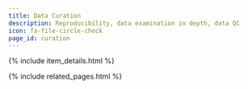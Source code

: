 ```yaml
---
title: Data Curation
description: Reproducibility, data examination in depth, data QC
icon: fa-file-circle-check
page_id: curation
---
```

{% include item_details.html %}

{% include related_pages.html %}

